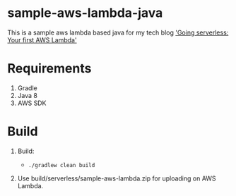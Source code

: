 # sample-aws-lambda-java
This is a sample aws lambda based java for my tech blog ['Going serverless: Your first AWS Lambda'](https://theendlessloop.com/2020/02/02/going-serverless-your-first-aws-lambda/)


# Requirements
1. Gradle 
2. Java 8
3. AWS SDK

# Build

1. Build: 
	* ``` ./gradlew clean build ```
	
2. Use build/serverless/sample-aws-lambda.zip for uploading on AWS Lambda.





